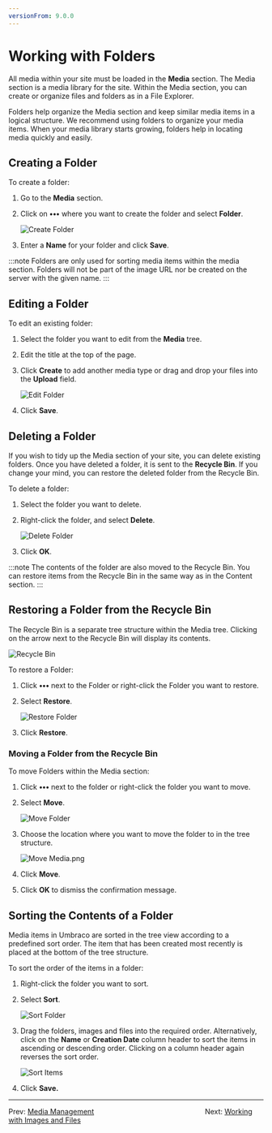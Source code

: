 ```yaml
---
versionFrom: 9.0.0
---
```


# Working with Folders

All media within your site must be loaded in the **Media** section. The Media section is a media library for the site. Within the Media section, you can create or organize files and folders as in a File Explorer.

Folders help organize the Media section and keep similar media items in a logical structure. We recommend using folders to organize your media items. When your media library starts growing, folders help in locating media quickly and easily.

## Creating a Folder

To create a folder:

1. Go to the **Media** section.
2. Click on **•••** where you want to create the folder and select **Folder**.

    ![Create Folder](images/create-folder-v9.png)
3. Enter a **Name** for your folder and click **Save**.

:::note
Folders are only used for sorting media items within the media section. Folders will not be part of the image URL nor be created on the server with the given name.
:::

## Editing a Folder

To edit an existing folder:

1. Select the folder you want to edit from the **Media** tree.
2. Edit the title at the top of the page.
3. Click **Create** to add another media type or drag and drop your files into the **Upload** field.

    ![Edit Folder](images/Edit-folder-v9.png)
4. Click **Save**.

## Deleting a Folder

If you wish to tidy up the Media section of your site, you can delete existing folders. Once you have deleted a folder, it is sent to the **Recycle Bin**. If you change your mind, you can restore the deleted folder from the Recycle Bin.

To delete a folder:

1. Select the folder you want to delete.
2. Right-click the folder, and select **Delete**.

    ![Delete Folder](images/Delete-folder-v9.png)
3. Click **OK**.

:::note
The contents of the folder are also moved to the Recycle Bin. You can restore items from the Recycle Bin in the same way as in the Content section.
:::

## Restoring a Folder from the Recycle Bin

The Recycle Bin is a separate tree structure within the Media tree. Clicking on the arrow next to the Recycle Bin will display its contents.

![Recycle Bin](images/mediaRecycle-v9.png)

To restore a Folder:

1. Click **•••** next to the Folder or right-click the Folder you want to restore.
2. Select **Restore**.

    ![Restore Folder](images/Restore-Folder-v9.png)
3. Click **Restore**.

### Moving a Folder from the Recycle Bin

To move Folders within the Media section:

1. Click **•••** next to the folder or right-click the folder you want to move.
2. Select **Move**.

    ![Move Folder](images/Move-Folder-v9.png)
3. Choose the location where you want to move the folder to in the tree structure.

    ![Move Media.png](images/Move-media-location-v9.png)
4. Click **Move**.
5. Click **OK** to dismiss the confirmation message.

## Sorting the Contents of a Folder

Media items in Umbraco are sorted in the tree view according to a predefined sort order. The item that has been created most recently is placed at the bottom of the tree structure.

To sort the order of the items in a folder:

1. Right-click the folder you want to sort.
2. Select **Sort**.

    ![Sort Folder](images/Sort-Folder-v9.png)
3. Drag the folders, images and files into the required order. Alternatively, click on the **Name** or **Creation Date** column header to sort the items in ascending or descending order. Clicking on a column header again reverses the sort order.

    ![Sort Items](images/sort-items-v9.png)
4. Click **Save.**

---

Prev: [Media Management](../../Media-Management/index-v9.md) &emsp; &emsp; &emsp; &emsp; &emsp; &emsp; &emsp; &emsp; &emsp; &emsp; &emsp; &emsp; Next: [Working with Images and Files](../Working-with-Images-and-Files/index-v9.md)
